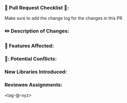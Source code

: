 ### 📝 Pull Request Checklist 🚀:
Make sure to add the change log for the changes in this PR

### ✏️ Description of Changes:
<Updated-the-readme-file>

### 🚀 Features Affected:
<Mention-impact-on-existing-features>

### 🚧: Potential Conflicts:
<Mention-probability-of-conflict>

### New Libraries Introduced:
<mention-uses-new-dependenceis>

### Reviewee Assignments:
<tag-@-xyz>

